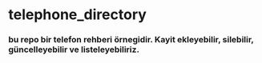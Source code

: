 # telephone_directory
### bu repo bir telefon rehberi örnegidir. Kayit ekleyebilir, silebilir, güncelleyebilir ve listeleyebiliriz. 

